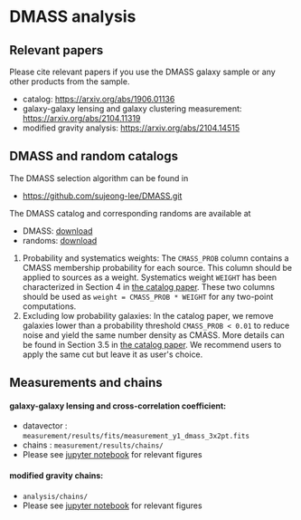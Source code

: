 # DMASS analysis


## Relevant papers
Please cite relevant papers if you use the DMASS galaxy sample or any other products from the sample. 
* catalog: https://arxiv.org/abs/1906.01136
* galaxy-galaxy lensing and galaxy clustering measurement: https://arxiv.org/abs/2104.11319 
* modified gravity analysis: https://arxiv.org/abs/2104.14515

## DMASS and random catalogs

The DMASS selection algorithm can be found in 
* https://github.com/sujeong-lee/DMASS.git

The DMASS catalog and corresponding randoms are available at
* DMASS: [download](https://drive.google.com/uc?export=download&id=1OtOby6uA-hdR5CsMBBGvgLcHNmYAqh1R) 
* randoms: [download](https://drive.google.com/uc?export=download&id=1X2DNTdQyQLPlWlTkFCqYiLt3NRm5Eiu-)

1. Probability and systematics weights: The `CMASS_PROB` column contains a CMASS membership probability for each source. This column should be applied to sources as a weight. Systematics weight `WEIGHT` has been characterized in Section 4 in [the catalog paper](https://arxiv.org/abs/1906.01136). These two columns should be used as `weight = CMASS_PROB * WEIGHT` for any two-point computations.   
2. Excluding low probability galaxies: In the catalog paper, we remove galaxies lower than a probability threshold `CMASS_PROB < 0.01` to reduce noise and yield the same number density as CMASS. More details can be found in Section 3.5 in [the catalog paper](https://arxiv.org/abs/1906.01136).  We recommend users to apply the same cut but leave it as user's choice.      


## Measurements and chains
#### galaxy-galaxy lensing and cross-correlation coefficient: 

- datavector : `measurement/results/fits/measurement_y1_dmass_3x2pt.fits` 
- chains : `measurement/results/chains/`
- Please see [jupyter notebook](https://github.com/sujeong-lee/DMASS-analysis-publish/blob/master/notebook/DMASS-GGL%20results.ipynb) for relevant figures

#### modified gravity chains: 
- `analysis/chains/`
- Please see [jupyter notebook](https://github.com/sujeong-lee/DMASS-analysis-publish/blob/master/notebook/DMASS-MG%20Results.ipynb) for relevant figures




